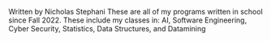 Written by Nicholas Stephani
These are all of my programs written in school since Fall 2022.
These include my classes in: AI, Software Engineering, Cyber Security, Statistics, Data Structures, and Datamining
